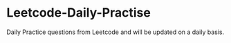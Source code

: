 # Leetcode-Daily-Practise
Daily Practice questions from Leetcode and will be updated on a daily basis.
